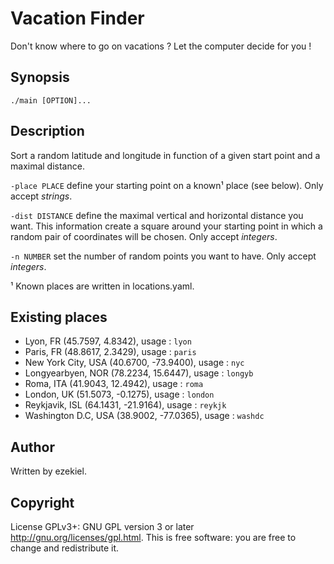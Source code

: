 # Vacation Finder
Don't know where to go on vacations ? Let the computer decide for you !

## Synopsis
```./main [OPTION]...```

## Description
Sort a random latitude and longitude in function of a given start point and a maximal distance.

```-place PLACE``` define your starting point on a known¹ place (see below). Only accept _strings_.

```-dist DISTANCE``` define the maximal vertical and horizontal distance you want. This information create a square around your starting point in which a random pair of coordinates will be chosen. Only accept _integers_.

```-n NUMBER``` set the number of random points you want to have. Only accept _integers_.

¹ Known places are written in locations.yaml.

## Existing places
- Lyon, FR (45.7597, 4.8342), usage : ```lyon```
- Paris, FR (48.8617, 2.3429), usage : ```paris```
- New York City, USA (40.6700, -73.9400), usage : ```nyc```
- Longyearbyen, NOR (78.2234, 15.6447), usage : ```longyb```
- Roma, ITA (41.9043, 12.4942), usage : ```roma```
- London, UK (51.5073, -0.1275), usage : ```london```
- Reykjavik, ISL (64.1431, -21.9164), usage : ```reykjk```
- Washington D.C, USA (38.9002, -77.0365), usage : ```washdc```

## Author
Written by ezekiel.

## Copyright
License GPLv3+: GNU GPL version 3 or later <http://gnu.org/licenses/gpl.html>. This is free software: you are free to change and redistribute it.